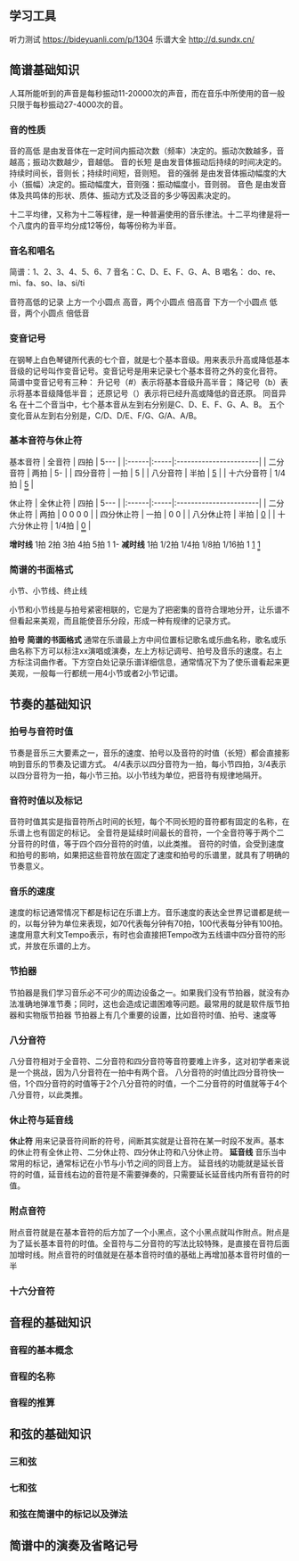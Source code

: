 ## 学习工具
听力测试  https://bideyuanli.com/p/1304
乐谱大全 http://d.sundx.cn/

## 简谱基础知识
人耳所能听到的声音是每秒振动11-20000次的声音，而在音乐中所使用的音一般只限于每秒振动27-4000次的音。
### 音的性质
音的高低
是由发音体在一定时间内振动次数（频率）决定的。振动次数越多，音越高；振动次数越少，音越低。
音的长短
是由发音体振动后持续的时间决定的。持续时间长，音则长；持续时间短，音则短。
音的强弱
是由发音体振动幅度的大小（振幅）决定的。振动幅度大，音则强：振动幅度小，音则弱。
音色
是由发音体及共鸣体的形状、质体、振动方式及泛音的多少等因素决定的。

十二平均律，又称为十二等程律，是一种普遍使用的音乐律法。十二平均律是将一个八度内的音平均分成12等份，每等份称为半音。
### 音名和唱名 

简谱：1、2、3、4、5、6、7
音名：C、D、E、F、G、A、B
唱名： do、re、mi、fa、so、la、si/ti

音符高低的记录
上方一个小圆点  高音，两个小圆点 倍高音
下方一个小圆点  低音，两个小圆点 倍低音
### 变音记号
在钢琴上白色琴键所代表的七个音，就是七个基本音级。用来表示升高或降低基本音级的记号叫作变音记号。变音记号是用来记录七个基本音符之外的变化音符。
简谱中变音记号有三种：
升记号（#）表示将基本音级升高半音；
降记号（b）表示将基本音级降低半音；
还原记号（）表示将已经升高或降低的音还原。
同音异名
在十二个音当中，七个基本音从左到右分别是C、D、E、F、G、A、B。
五个变化音从左到右分别是，C/D、D/E、F/G、G/A、A/B。

### 基本音符与休止符
基本音符
| 全音符   | 四拍   |                   5---      |
|:------|:-----|:-----------------------|
| 二分音符  | 两拍   |                     5- |
| 四分音符  | 一拍   |                      5 |
| 八分音符  | 半拍   | <span style="text-decoration: underline;"> 5</span>                       |
| 十六分音符 | 1/4拍 | <span style="border-bottom:3px double black;">5</span> |

休止符
| 全休止符   | 四拍   |                   5---      |
|:------|:-----|:-----------------------|
| 二分休止符  | 两拍   |                     0 0 0 0 |
| 四分休止符  | 一拍   |                      0 0 |
| 八分休止符  | 半拍   | <span style="text-decoration: underline;">0</span>                       |
| 十六分休止符 | 1/4拍 | <span style="border-bottom:3px double black;">0</span> |

**增时线**
1拍 2拍 3拍 4拍 5拍
1      1-
**减时线**
1拍 1/2拍 1/4拍 1/8拍 1/16拍
1    <span style="text-decoration: underline;">1</span>       <span style="border-bottom:3px double black;">1</span>


### 简谱的书面格式

小节、小节线、终止线

小节和小节线是与拍号紧密相联的，它是为了把密集的音符合理地分开，让乐谱不但看起来美观，而且能使音乐分段，形成一种有规律的记录方式。

**拍号**
**简谱的书面格式**
通常在乐谱最上方中间位置标记歌名或乐曲名称，歌名或乐曲名称下方可以标注xx演唱或演奏，左上方标记调号、拍号及音乐的速度。右上方标注词曲作者。下方空白处记录乐谱详细信息，通常情况下为了使乐谱看起来更美观，一般每一行都统一用4小节或者2小节记谱。
## 节奏的基础知识
### 拍号与音符时值
节奏是音乐三大要素之一，音乐的速度、拍号以及音符的时值（长短）都会直接影响到音乐的节奏及记谱方式。
4/4表示以四分音符为一拍，每小节四拍，3/4表示以四分音符为一拍，每小节三拍。以小节线为单位，把音符有规律地隔开。
### 音符时值以及标记
音符时值其实是指音符所占时间的长短，每个不同长短的音符都有固定的名称，在乐谱上也有固定的标记。
全音符是延续时间最长的音符，一个全音符等于两个二分音符的时值，等于四个四分音符的时值，以此类推。
音符的时值，会受到速度和拍号的影响，如果把这些音符放在固定了速度和拍号的乐谱里，就具有了明确的节奏意义。
### 音乐的速度
速度的标记通常情况下都是标记在乐谱上方。音乐速度的表达全世界记谱都是统一的，以每分钟为单位来表现，如70代表每分钟有70拍，100代表每分钟有100拍。速度用意大利文Tempo表示，有时也会直接把Tempo改为五线谱中四分音符的形式，并放在乐谱的上方。
### 节拍器
节拍器是我们学习音乐必不可少的周边设备之一。如果我们没有节拍器，就没有办法准确地弹准节奏；同时，这也会造成记谱困难等问题。最常用的就是软件版节拍器和实物版节拍器
节拍器上有几个重要的设置，比如音符时值、拍号、速度等


### 八分音符
八分音符相对于全音符、二分音符和四分音符等音符要难上许多，这对初学者来说是一个挑战，因为八分音符在一拍中有两个音。
八分音符的时值比四分音符快一倍，1个四分音符的时值等于2个八分音符的时值，一个二分音符的时值就等于4个八分音符，以此类推。

### 休止符与延音线
**休止符**
用来记录音符间断的符号，间断其实就是让音符在某一时段不发声。基本的休止符有全休止符、二分休止符、四分休止符和八分休止符。
**延音线**
音乐当中常用的标记，通常标记在小节与小节之间的同音上方。
延音线的功能就是延长音符的时值，延音线右边的音符是不需要弹奏的，只需要延长延音线内所有音符的时值。

### 附点音符
附点音符就是在基本音符的后方加了一个小黑点，这个小黑点就叫作附点。附点是为了延长基本音符的时值。全音符与二分音符的写法比较特殊，是直接在音符后面加增时线。附点音符的时值就是在基本音符时值的基础上再增加基本音符时值的一半
### 十六分音符

## 音程的基础知识
### 音程的基本概念
### 音程的名称
### 音程的推算
## 和弦的基础知识
### 三和弦
### 七和弦
### 和弦在简谱中的标记以及弹法
## 简谱中的演奏及省略记号


